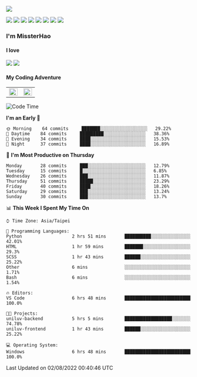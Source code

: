 ![](https://komarev.com/ghpvc/?username=MissterHao&color=ff69b4)

[![](https://img.shields.io/badge/Amazon%20AWS-%23232F3E?logo=amazon-aws&logoColor=white&style=for-the-badge)](https://aws.amazon.com/)
[![](https://img.shields.io/badge/Python-3776AB?style=for-the-badge&logo=python&logoColor=white)](https://www.djangoproject.com/)
[![](https://img.shields.io/badge/Django-092E20?style=for-the-badge&logo=django&logoColor=white)](https://www.python.org/)
[![](https://img.shields.io/badge/Flask-000000?style=for-the-badge&logo=flask&logoColor=white)](https://flask.palletsprojects.com/en/2.1.x/)
[![](https://img.shields.io/badge/go-%2300ADD8.svg?&style=for-the-badge&logo=go&logoColor=white)](https://golang.org/)
[![](https://img.shields.io/badge/javascript-%23F7DF1E.svg?&style=for-the-badge&logo=javascript&logoColor=black)](https://www.javascript.com/)
[![](https://img.shields.io/badge/mysql-%234479A1.svg?&style=for-the-badge&logo=mysql&logoColor=white)](https://www.mysql.com/)
[![](https://img.shields.io/badge/docker-%232496ED.svg?&style=for-the-badge&logo=docker&logoColor=white)](https://www.docker.com/)

### I'm MissterHao

#### I love  
![](https://img.shields.io/badge/Netflix-E50914?style=for-the-badge&logo=netflix&logoColor=white)
![](https://img.shields.io/badge/YouTube-FF0000?style=for-the-badge&logo=youtube&logoColor=white)

#### My Coding Adventure
<!-- Readme stats -->
<!-- https://github.com/anuraghazra/github-readme-stats -->
<table>
<tr>
    <td valign="top" width="50%">
    <img src="https://github-readme-stats.vercel.app/api?username=MissterHao&hide_border=true&show_icons=true&locale=en" align="left" style="width: 100%" />
    </td>
    <td valign="top" width="50%">
    <img src="https://github-readme-stats.vercel.app/api/top-langs?username=MissterHao&hide_border=true&show_icons=true&locale=en&layout=compact" align="left" style="width: 100%" />
    </td>
</tr>
</table>  


<!--START_SECTION:waka-->
![Code Time](http://img.shields.io/badge/Code%20Time-0%20secs-blue)

**I'm an Early 🐤** 

```text
🌞 Morning    64 commits     ███████░░░░░░░░░░░░░░░░░░   29.22% 
🌆 Daytime    84 commits     █████████░░░░░░░░░░░░░░░░   38.36% 
🌃 Evening    34 commits     ████░░░░░░░░░░░░░░░░░░░░░   15.53% 
🌙 Night      37 commits     ████░░░░░░░░░░░░░░░░░░░░░   16.89%

```
📅 **I'm Most Productive on Thursday** 

```text
Monday       28 commits     ███░░░░░░░░░░░░░░░░░░░░░░   12.79% 
Tuesday      15 commits     █░░░░░░░░░░░░░░░░░░░░░░░░   6.85% 
Wednesday    26 commits     ███░░░░░░░░░░░░░░░░░░░░░░   11.87% 
Thursday     51 commits     █████░░░░░░░░░░░░░░░░░░░░   23.29% 
Friday       40 commits     ████░░░░░░░░░░░░░░░░░░░░░   18.26% 
Saturday     29 commits     ███░░░░░░░░░░░░░░░░░░░░░░   13.24% 
Sunday       30 commits     ███░░░░░░░░░░░░░░░░░░░░░░   13.7%

```


📊 **This Week I Spent My Time On** 

```text
⌚︎ Time Zone: Asia/Taipei

💬 Programming Languages: 
Python                   2 hrs 51 mins       ██████████░░░░░░░░░░░░░░░   42.01% 
HTML                     1 hr 59 mins        ███████░░░░░░░░░░░░░░░░░░   29.3% 
SCSS                     1 hr 43 mins        ██████░░░░░░░░░░░░░░░░░░░   25.22% 
Other                    6 mins              ░░░░░░░░░░░░░░░░░░░░░░░░░   1.71% 
Bash                     6 mins              ░░░░░░░░░░░░░░░░░░░░░░░░░   1.54%

🔥 Editors: 
VS Code                  6 hrs 48 mins       █████████████████████████   100.0%

🐱‍💻 Projects: 
uniluv-backend           5 hrs 5 mins        ██████████████████░░░░░░░   74.78% 
uniluv-frontend          1 hr 43 mins        ██████░░░░░░░░░░░░░░░░░░░   25.22%

💻 Operating System: 
Windows                  6 hrs 48 mins       █████████████████████████   100.0%

```


 Last Updated on 02/08/2022 00:40:46 UTC
<!--END_SECTION:waka-->

<!--
**MissterHao/MissterHao** is a ✨ _special_ ✨ repository because its `README.md` (this file) appears on your GitHub profile.

Here are some ideas to get you started:

- 🔭 I’m currently working on ...
- 🌱 I’m currently learning ...
- 👯 I’m looking to collaborate on ...
- 🤔 I’m looking for help with ...
- 💬 Ask me about ...
- 📫 How to reach me: ...
- 😄 Pronouns: ...
- ⚡ Fun fact: ...
-->
